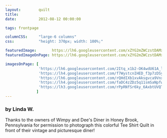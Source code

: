```yaml
---
layout:        quilt
title:         
date:          2012-08-12 00:00:00

tags: frontpage

columnCSS:     "large-6 columns"
css:           "height: 370px; width: 100%;"

featuredImage:       https://lh6.googleusercontent.com/xZYG2mZWCzstDAMxOmwy7-NvxP97J5dXJMRv-kk8Q0s=w470
featuredImageOnPage: https://lh6.googleusercontent.com/xZYG2mZWCzstDAMxOmwy7-NvxP97J5dXJMRv-kk8Q0s=w1000

imagesOnPage: [
               'https://lh6.googleusercontent.com/2Itq_x1b2-OK4wdU61A_lMUMcZdfhUuXgnHV2Db2wQM=w303',
               'https://lh4.googleusercontent.com/f7WystcnIHED_f3p7zDSyBEAYXF8kw8TIMHkb3sAXRc=w303',
               'https://lh6.googleusercontent.com/rQHdIXb1xvAksgvca9VnxcVSTC3_wqK8v-YaLFBV2dQ=w303',
               'https://lh4.googleusercontent.com/faDC4zZDz5q11smSaNpfwa8tMgLcDVNKacNe7XL4kvY=w303',
               'https://lh3.googleusercontent.com/rPpRNfSr6ky_6AxbtUVQTnEfHNCQevU9cXcR904ilQg=w303'
              ]
---
```


### by Linda W.

Thanks to the owners of Wimpy and Dee's Diner in Honey Brook, Pennsylvania for permission to photograph this colorful Tee Shirt Quilt in front of their vintage and picturesque diner!
